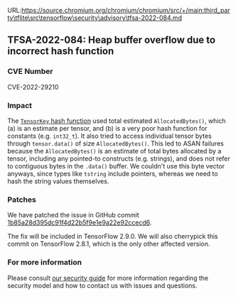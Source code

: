 URL:https://source.chromium.org/chromium/chromium/src/+/main:third_party\tflite\src\tensorflow\security\advisory\tfsa-2022-084.md
## TFSA-2022-084: Heap buffer overflow due to incorrect hash function

### CVE Number
CVE-2022-29210

### Impact
The [`TensorKey` hash function](https://github.com/tensorflow/tensorflow/blob/f3b9bf4c3c0597563b289c0512e98d4ce81f886e/tensorflow/core/framework/tensor_key.h#L53-L64) used total estimated `AllocatedBytes()`, which (a) is an estimate per tensor, and (b) is a very poor hash function for constants (e.g. `int32_t`).  It also tried to access individual tensor bytes through `tensor.data()` of size `AllocatedBytes()`.  This led to ASAN failures because the `AllocatedBytes()` is an estimate of total bytes allocated by a tensor, including any pointed-to constructs (e.g. strings), and does not refer to contiguous bytes in the `.data()` buffer.  We couldn't use this byte vector anyways, since types like `tstring` include pointers, whereas we need to hash the string values themselves.

### Patches
We have patched the issue in GitHub commit [1b85a28d395dc91f4d22b5f9e1e9a22e92ccecd6](https://github.com/tensorflow/tensorflow/commit/1b85a28d395dc91f4d22b5f9e1e9a22e92ccecd6).

The fix will be included in TensorFlow 2.9.0. We will also cherrypick this commit on TensorFlow 2.8.1, which is the only other affected version.

### For more information
Please consult [our security guide](https://github.com/tensorflow/tensorflow/blob/master/SECURITY.md) for more information regarding the security model and how to contact us with issues and questions.
